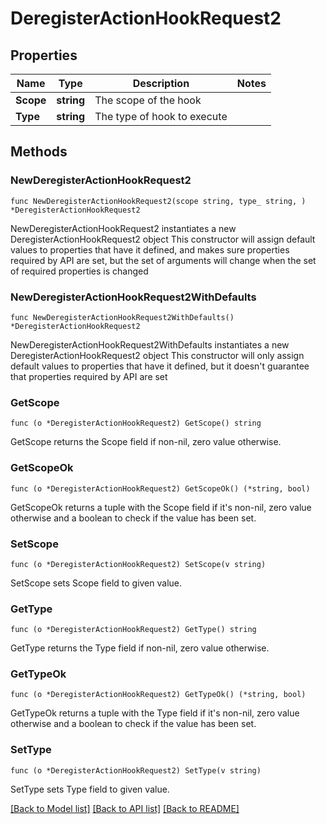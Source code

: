 # DeregisterActionHookRequest2

## Properties

Name | Type | Description | Notes
------------ | ------------- | ------------- | -------------
**Scope** | **string** | The scope of the hook | 
**Type** | **string** | The type of hook to execute | 

## Methods

### NewDeregisterActionHookRequest2

`func NewDeregisterActionHookRequest2(scope string, type_ string, ) *DeregisterActionHookRequest2`

NewDeregisterActionHookRequest2 instantiates a new DeregisterActionHookRequest2 object
This constructor will assign default values to properties that have it defined,
and makes sure properties required by API are set, but the set of arguments
will change when the set of required properties is changed

### NewDeregisterActionHookRequest2WithDefaults

`func NewDeregisterActionHookRequest2WithDefaults() *DeregisterActionHookRequest2`

NewDeregisterActionHookRequest2WithDefaults instantiates a new DeregisterActionHookRequest2 object
This constructor will only assign default values to properties that have it defined,
but it doesn't guarantee that properties required by API are set

### GetScope

`func (o *DeregisterActionHookRequest2) GetScope() string`

GetScope returns the Scope field if non-nil, zero value otherwise.

### GetScopeOk

`func (o *DeregisterActionHookRequest2) GetScopeOk() (*string, bool)`

GetScopeOk returns a tuple with the Scope field if it's non-nil, zero value otherwise
and a boolean to check if the value has been set.

### SetScope

`func (o *DeregisterActionHookRequest2) SetScope(v string)`

SetScope sets Scope field to given value.


### GetType

`func (o *DeregisterActionHookRequest2) GetType() string`

GetType returns the Type field if non-nil, zero value otherwise.

### GetTypeOk

`func (o *DeregisterActionHookRequest2) GetTypeOk() (*string, bool)`

GetTypeOk returns a tuple with the Type field if it's non-nil, zero value otherwise
and a boolean to check if the value has been set.

### SetType

`func (o *DeregisterActionHookRequest2) SetType(v string)`

SetType sets Type field to given value.



[[Back to Model list]](../README.md#documentation-for-models) [[Back to API list]](../README.md#documentation-for-api-endpoints) [[Back to README]](../README.md)


